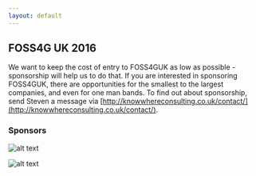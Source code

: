 ```yaml
---
layout: default
---
```

## FOSS4G UK 2016

We want to keep the cost of entry to FOSS4GUK as low as possible - sponsorship will help us to do that. If you are interested in sponsoring FOSS4GUK, there are opportunities for the smallest to the largest companies, and even for one man bands. To find out about sponsorship, send Steven a message via [http://knowwhereconsulting.co.uk/contact/](http://knowwhereconsulting.co.uk/contact/).

### Sponsors

![alt text](http://uk.osgeo.org/foss4guk2016/images/garsdale.jpg "Garsdale Design")

![alt text](http://uk.osgeo.org/foss4guk2016/images/google.png "Google")


